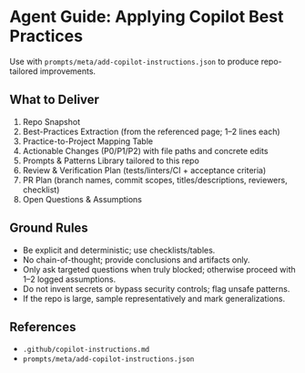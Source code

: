 # Agent Guide: Applying Copilot Best Practices

Use with `prompts/meta/add-copilot-instructions.json` to produce repo-tailored improvements.

## What to Deliver
1) Repo Snapshot
2) Best-Practices Extraction (from the referenced page; 1–2 lines each)
3) Practice-to-Project Mapping Table
4) Actionable Changes (P0/P1/P2) with file paths and concrete edits
5) Prompts & Patterns Library tailored to this repo
6) Review & Verification Plan (tests/linters/CI + acceptance criteria)
7) PR Plan (branch names, commit scopes, titles/descriptions, reviewers, checklist)
8) Open Questions & Assumptions

## Ground Rules
- Be explicit and deterministic; use checklists/tables.
- No chain-of-thought; provide conclusions and artifacts only.
- Only ask targeted questions when truly blocked; otherwise proceed with 1–2 logged assumptions.
- Do not invent secrets or bypass security controls; flag unsafe patterns.
- If the repo is large, sample representatively and mark generalizations.

## References
- `.github/copilot-instructions.md`
- `prompts/meta/add-copilot-instructions.json`